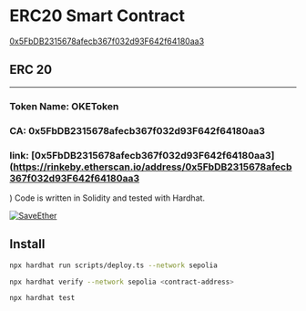 # ERC20 Smart Contract

[0x5FbDB2315678afecb367f032d93F642f64180aa3](https://sepolia.etherscan.io/address/0x5FbDB2315678afecb367f032d93F642f64180aa3)

## ERC 20

---

### Token Name: OKEToken

### CA: 0x5FbDB2315678afecb367f032d93F642f64180aa3

### link: [0x5FbDB2315678afecb367f032d93F642f64180aa3](<https://rinkeby.etherscan.io/address/0x5FbDB2315678afecb367f032d93F642f64180aa3>

)
Code is written in Solidity and tested with Hardhat.

[![SaveEther](images/save-ether.png)](https://res.cloudinary.com/oluwatobiloba/image/upload/v1707992752/Screenshot_2024-02-15_at_11.21.40_ktzo6t.png)

## Install

```bash
npx hardhat run scripts/deploy.ts --network sepolia
```

```bash
npx hardhat verify --network sepolia <contract-address>
```

```bash
npx hardhat test
```
